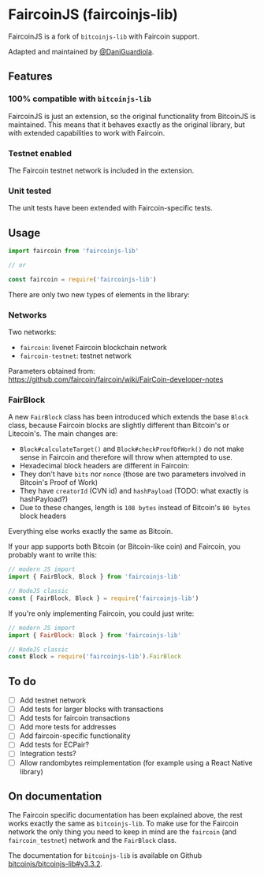 # FaircoinJS (faircoinjs-lib)

FaircoinJS is a fork of `bitcoinjs-lib` with Faircoin support.

Adapted and maintained by [@DaniGuardiola](https://github.com/DaniGuardiola).

## Features

### 100% compatible with `bitcoinjs-lib`

FaircoinJS is just an extension, so the original functionality from BitcoinJS is maintained. This means that it behaves exactly as the original library, but with extended capabilities to work with Faircoin.

### Testnet enabled

The Faircoin testnet network is included in the extension.

### Unit tested

The unit tests have been extended with Faircoin-specific tests.

## Usage

```javascript
import faircoin from 'faircoinjs-lib'

// or

const faircoin = require('faircoinjs-lib')
```

There are only two new types of elements in the library:

### Networks

Two networks:

- `faircoin`: livenet Faircoin blockchain network
- `faircoin-testnet`: testnet network

Parameters obtained from: https://github.com/faircoin/faircoin/wiki/FairCoin-developer-notes

### FairBlock

A new `FairBlock` class has been introduced which extends the base `Block` class, because Faircoin blocks are slightly different than Bitcoin's or Litecoin's. The main changes are:

- `Block#calculateTarget()` and `Block#checkProofOfWork()` do not make sense in Faircoin and therefore will throw when attempted to use.
- Hexadecimal block headers are different in Faircoin:
 - They don't have `bits` nor `nonce` (those are two parameters involved in Bitcoin's Proof of Work)  
 - They have `creatorId` (CVN id) and `hashPayload` (TODO: what exactly is hashPayload?)
 - Due to these changes, length is `108 bytes` instead of Bitcoin's `80 bytes` block headers

Everything else works exactly the same as Bitcoin.

If your app supports both Bitcoin (or Bitcoin-like coin) and Faircoin, you probably want to write this:

```js
// modern JS import
import { FairBlock, Block } from 'faircoinjs-lib'

// NodeJS classic
const { FairBlock, Block } = require('faircoinjs-lib')
```

If you're only implementing Faircoin, you could just write:

```js
// modern JS import
import { FairBlock: Block } from 'faircoinjs-lib'

// NodeJS classic
const Block = require('faircoinjs-lib').FairBlock
```

## To do

- [ ] Add testnet network
- [ ] Add tests for larger blocks with transactions
- [ ] Add tests for faircoin transactions
- [ ] Add more tests for addresses
- [ ] Add faircoin-specific functionality
- [ ] Add tests for ECPair?
- [ ] Integration tests?
- [ ] Allow randombytes reimplementation (for example using a React Native library)

## On documentation

The Faircoin specific documentation has been explained above, the rest works exactly the same as `bitcoinjs-lib`. To make use for the Faircoin network the only thing you need to keep in mind are the `faircoin` (and `faircoin_testnet`) network and the `FairBlock` class.

The documentation for `bitcoinjs-lib` is available on Github [bitcoinjs/bitcoinjs-lib#v3.3.2](https://github.com/bitcoinjs/bitcoinjs-lib/tree/v3.3.2).